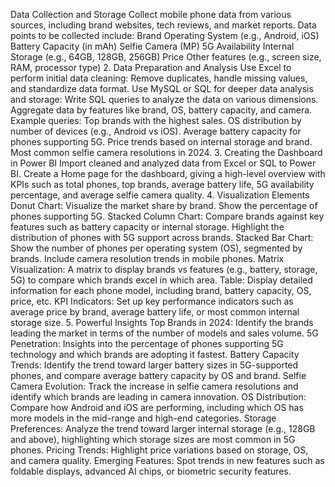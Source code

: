 Data Collection and Storage
Collect mobile phone data from various sources, including brand websites, tech reviews, and market reports.
Data points to be collected include:
Brand
Operating System (e.g., Android, iOS)
Battery Capacity (in mAh)
Selfie Camera (MP)
5G Availability
Internal Storage (e.g., 64GB, 128GB, 256GB)
Price
Other features (e.g., screen size, RAM, processor type)
2. Data Preparation and Analysis
Use Excel to perform initial data cleaning:
Remove duplicates, handle missing values, and standardize data format.
Use MySQL or SQL for deeper data analysis and storage:
Write SQL queries to analyze the data on various dimensions.
Aggregate data by features like brand, OS, battery capacity, and camera.
Example queries:
Top brands with the highest sales.
OS distribution by number of devices (e.g., Android vs iOS).
Average battery capacity for phones supporting 5G.
Price trends based on internal storage and brand.
Most common selfie camera resolutions in 2024.
3. Creating the Dashboard in Power BI
Import cleaned and analyzed data from Excel or SQL to Power BI.
Create a Home page for the dashboard, giving a high-level overview with KPIs such as total phones, top brands, average battery life, 5G availability percentage, and average selfie camera quality.
4. Visualization Elements
Donut Chart:
Visualize the market share by brand.
Show the percentage of phones supporting 5G.
Stacked Column Chart:
Compare brands against key features such as battery capacity or internal storage.
Highlight the distribution of phones with 5G support across brands.
Stacked Bar Chart:
Show the number of phones per operating system (OS), segmented by brands.
Include camera resolution trends in mobile phones.
Matrix Visualization:
A matrix to display brands vs features (e.g., battery, storage, 5G) to compare which brands excel in which area.
Table:
Display detailed information for each phone model, including brand, battery capacity, OS, price, etc.
KPI Indicators:
Set up key performance indicators such as average price by brand, average battery life, or most common internal storage size.
5. Powerful Insights
Top Brands in 2024: Identify the brands leading the market in terms of the number of models and sales volume.
5G Penetration: Insights into the percentage of phones supporting 5G technology and which brands are adopting it fastest.
Battery Capacity Trends: Identify the trend toward larger battery sizes in 5G-supported phones, and compare average battery capacity by OS and brand.
Selfie Camera Evolution: Track the increase in selfie camera resolutions and identify which brands are leading in camera innovation.
OS Distribution: Compare how Android and iOS are performing, including which OS has more models in the mid-range and high-end categories.
Storage Preferences: Analyze the trend toward larger internal storage (e.g., 128GB and above), highlighting which storage sizes are most common in 5G phones.
Pricing Trends: Highlight price variations based on storage, OS, and camera quality.
Emerging Features: Spot trends in new features such as foldable displays, advanced AI chips, or biometric security features.
